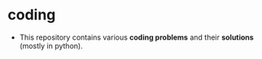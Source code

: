 # coding

- This repository contains various **coding problems** and their **solutions** (mostly in python).
